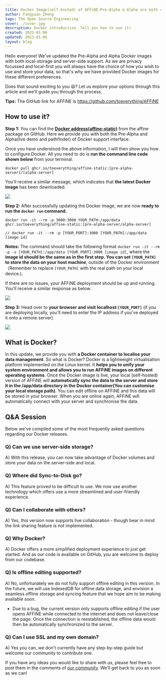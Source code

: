 ```yaml
---
title: Docker Image(self-hosted) of AFFiNE:Pre-Alpha & Alpha are both coming
author: Fangyuan Zheng
tags: The Open Source Engineering
cover: ./cover.jpg
description: Docker introduction. Tell you how to use it!
created: 2023-01-06
updated: 2023-01-06
layout: blog
---
```


Hello everyone! We've updated the Pre-Alpha and Alpha Docker images with both local-storage and server-side support. As we are privacy focussed and local-first you will always have the choice of how you wish to use and store your data, so that's why we have provided Docker images for these different preferences.

Does that sound exciting to you 😃? Let us explore your options through this article and we'll guide you through the process.

**Tips:** The GitHub link for AFFiNE is https://github.com/toeverything/AFFiNE

## How to use it?

**Step 1:** You can find the **[Docker address(affine-static)](https://github.com/toeverything/AFFiNE/pkgs/container/affine-static)** from the affine package on GitHub. Here we provide you with both the Pre-Alpha and Alpha(live demo and pathfinder) of Docker support interface.



Once you have understood the above information, I will then show you how to configure Docker. All you need to do is **run the command line code shown below** from your terminal.

```docker pull ghcr.io/toeverything/affine-static:[pre-alpha-server]/[alpha-server]```

You'll receive a similar message, which indicates that **the latest Docker image** has been downloaded.

![](./pull-success.png)

**Step 2:** After successfully updating the Docker image, we are now **ready to run the `docker run` command.**

```
docker run -it --rm -p 3000:3000 YOUR_PATH:/app/data ghcr.io/toeverything/affine-static:[pre-alpha-server/alpha-server]

// docker run -it --rm -p [YOUR_PORT]:3000 [YOUR_PATH]:/app/data [image id]
```

**Notes:**
The command should take the following format `docker run -it --rm -p -v [YOUR_PATH]:/app/data [YOUR_PORT]:3000 [image id]`, where the **image id should be the same as in the first step. You can set `[YOUR_PATH]` to store the data on your host machine**, outside of the Docker environment（Remember to replace `[YOUR_PATH]` with the real path on your local device.).

If there are no issues, your AFFiNE deployment should be up and running. You'll receive a similar response as below.


![](./docker-run.png)

**Step 3:** Head over to **your browser and visit localhost:`[YOUR_PORT]`** (if you are deploying locally, you'll need to enter the IP address if you've deployed it onto a remote server).

![](./website-page.png)

## What is Docker?
In this update, we provide you with **a Docker container to localise your data management**. So what is Docker? Docker is a lightweight virtualisation platform implemented on the Linux kernel. It **helps you to unify your system environment and allows you to run AFFiNE images on different operating systems**.
Once the Docker image is live, your local (self-hosted) version of AFFiNE will **automatically sync the data to the server and store it in the /app/data directory in the Docker container(You can customise your local storage path)**. You can edit offline on AFFiNE and this data will be stored in your browser. When you are online again, AFFiNE will automatically connect with your server and synchronise the data.


## Q&A Session
Below we've compiled some of the most frequently asked questions regarding our Docker releases.

### Q) Can we use server-side storage?
A) With this release, you can now take advantage of Docker volumes and store your data on the server-side and local.

### Q) Where did Sync-to-Disk go?
A) This feature proved to be difficult to use. We now use another technology which offers use a more streamlined and user-friendly experience.

### Q) Can I collaborate with others?
A) Yes, this version now supports live collaboration - though bear in mind the link sharing feature is not implemented.

### Q) Why Docker?
A) Docker offers a more simplified deployment experience to just get started. And as our code is available on GitHub, you are welcome to deploy from our codebase.

### Q) Is offline editing supported?
A) No, unfortunately we do not fully support offline editing in this version. In the future, we will use IndexedDB for offline data storage, and envision a seamless offline storage and syncing feature that we hope aim to be making available soon. 
* Due to a bug, the current version only supports offline editing if the user opens AFFiNE while connected to the internet and does not leave/close the page. Once the connection is reestablished, the offline data would then be automatically synchronized to the server. 

### Q) Can I use SSL and my own domain?
A) Yes you can, we don't currently have any step-by-step guide but welcome our community to contribute one. 


If you have any ideas you would like to share with us, please feel free to post them in the comments of [our community](https://community.affine.pro/home). We'll get back to you as soon as we can!